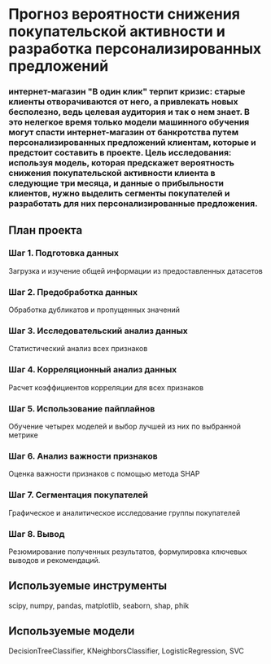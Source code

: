 # Прогноз вероятности снижения покупательской активности и разработка персонализированных предложений
### интернет-магазин "В один клик" терпит кризис: старые клиенты отворачиваются от него, а привлекать новых бесполезно, ведь целевая аудитория и так о нем знает. В это нелегкое время только модели машинного обучения могут спасти интернет-магазин от банкротства путем персонализированных предложений клиентам, которые и предстоит составить в проекте. Цель исследования: используя модель, которая предскажет вероятность снижения покупательской активности клиента в следующие три месяца, и данные о прибыльности клиентов, нужно выделить сегменты покупателей и разработать для них персонализированные предложения.
## План проекта

### Шаг 1. Подготовка данных
Загрузка и изучение общей информации из предоставленных датасетов

### Шаг 2. Предобработка данных
Обработка дубликатов и пропущенных значений


### Шаг 3. Исследовательский анализ данных
Cтатистический анализ всех признаков


### Шаг 4. Корреляционный анализ данных
Расчет коэффициентов корреляции для всех признаков


### Шаг 5. Использование пайплайнов
Обучение четырех моделей и выбор лучшей из них по выбранной метрике


### Шаг 6. Анализ важности признаков
Оценка важности признаков с помощью метода SHAP


### Шаг 7. Сегментация покупателей
Графическое и аналитическое исследование группы покупателей


### Шаг 8. Вывод
Резюмирование полученных результатов, формулировка ключевых выводов и рекомендаций.

## Используемые инструменты
scipy, numpy, pandas, matplotlib, seaborn, shap, phik

## Используемые модели
DecisionTreeClassifier, KNeighborsClassifier, LogisticRegression, SVC
